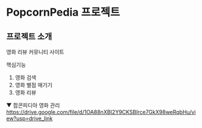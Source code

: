 # PopcornPedia 프로젝트
## 프로젝트 소개
영화 리뷰 커뮤니티 사이트

핵심기능
1. 영화 검색
2. 영화 별점 매기기
3. 영화 리뷰

▼ 팝콘피디아 영화 관리
https://drive.google.com/file/d/1OA88nXBI2Y9CKSBIrce7GkX98weRqbHu/view?usp=drive_link

